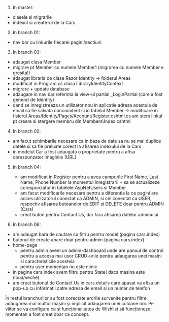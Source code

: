 1. In master:
   
  - clasele si migrarile
  - indexul si create-ul de la Cars


2. In branch 01:

  - nav bar cu linkurile fiecarei pagini/sectiuni
    
3. In branch 03:
   
  - adaugat clasa Member
  - migrare pt Member cu numele Member1 (migrarea cu numele Member e gresita!)
  - adaugat libraria de clase Razor Identity -> folderul Areas
  - modificat in Program.cs clasa LibraryIdentityContext
  - migrare + update database
  - adaugare in nav bar referinta la view-ul partial _LoginPartial (care a fost generat de Identity)
  - cand se inregistreaza un utilizator nou in aplicatie adresa acestuia de email sa fie salvata concomitent si in tabelul Member -> modificare in fisierul Areas/Identity/Pages/Account/Register.cshtml.cs am sters linkul pt creare si stergere membru din Members\Index.cshtml


4. In branch 02:
  - am facut schimbarile necesare ca in baza de date sa nu se mai duplice datele si sa fie preluate corect la afisarea indexului de la Cars
  - in modelul Car a fost adaugata o proprietate pentru a afisa corespunzator imaginile (URL)

5. In branch 04:
   - am modificat in Register pentru a avea campurile First Name, Last Name, Phone Number la momentul inregistrarii + sa se actualizeze corespunzator in tabelele AspNetUsers si Member
   - am facut modificarile necesare pentru a diferentia la ce pagini are acces utilizatorul conectat ca ADMIN, si cel conectat ca USER, respectiv afisarea butoanelor de EDIT si DELETE doar pentru ADMIN (Cars)
   - creat buton pentru Contact Us, dar fara afisarea datelor adminului

6. In branch 06:
  - am adaugat bara de cautare cu filtru pentru model (pagina cars.index)
  - butonul de create apare doar pentru admin (pagina cars.index)
  - home-page
    - pentru admin avem un admin-dashboard unde are panoul de control pentru a accesa mai usor CRUD-urile pentru adaugarea unei masini si caracteristicile acesteia
    - pentru user momentan nu este nimic
 - in pagina cars.index avem filtru pentru State( daca masina este noua/veche)
 - am creat butonul de Contact Us in cars.details care apasat va afisa un pop-up cu informatii catre adresa de email si un numar de telefon

În restul branchurilor au fost corectate erorile survenite pentru filtre, adăugarea mai multor mașini și implicit adăugarea unei coloane noi. Pe viitor se va configura ca și funcționalitatea de Wishlist să funcționeze momentan a fost creat doar ca concept.

